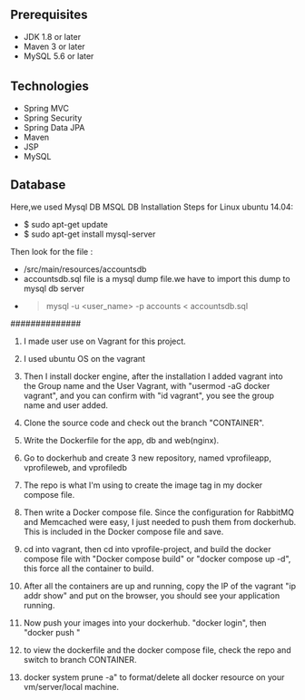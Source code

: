 ## Prerequisites
- JDK 1.8 or later
- Maven 3 or later
- MySQL 5.6 or later
######
## Technologies 
- Spring MVC
- Spring Security
- Spring Data JPA
- Maven
- JSP
- MySQL
## Database
Here,we used Mysql DB 
MSQL DB Installation Steps for Linux ubuntu 14.04:
- $ sudo apt-get update
- $ sudo apt-get install mysql-server

Then look for the file :
- /src/main/resources/accountsdb
- accountsdb.sql file is a mysql dump file.we have to import this dump to mysql db server
- > mysql -u <user_name> -p accounts < accountsdb.sql

##############

1. I made user use on Vagrant for this project. 
2. I used ubuntu OS on the vagrant
3. Then I install docker engine, after the installation I added vagrant into the Group name and the User Vagrant, with "usermod -aG docker vagrant", and you can confirm with "id vagrant", you see the group name and user added. 

4. Clone the source code and check out the branch "CONTAINER".
5. Write the Dockerfile for the app, db and web(nginx).
6. Go to dockerhub and create 3 new repository, named vprofileapp, vprofileweb, and vprofiledb
7. The repo is what I'm using to create the image tag in my docker compose file.
8. Then write a Docker compose file. Since the configuration for RabbitMQ and Memcached were easy, I just needed to push them from dockerhub. This is included in the Docker compose file and save.
9. cd into vagrant, then cd into vprofile-project, and build the docker compose file with "Docker compose build" or "docker compose up -d", this force all the container to build.
10. After all the containers are up and running, copy the IP of the vagrant "ip addr show" and put on the browser, you should see your application running.
11. Now push your images into your dockerhub. "docker login", then "docker push <image name>"
12. to view the dockerfile and the docker compose file, check the repo and switch to branch CONTAINER.
13. docker system prune -a" to format/delete all docker resource on your vm/server/local machine.
